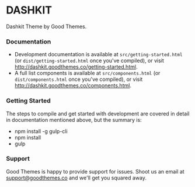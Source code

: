 # DASHKIT #

Dashkit Theme by Good Themes.

### Documentation ###

* Development documentation is available at `src/getting-started.html` (or `dist/getting-started.html` once you've compiled), or visit http://dashkit.goodthemes.co/getting-started.html.
* A full list components is available at `src/components.html` (or `dist/components.html` once you've compiled), or visit http://dashkit.goodthemes.co/components.html.

### Getting Started ###

The steps to compile and get started with development are covered in detail in documentation mentioned above, but the summary is:

- npm install -g gulp-cli
- npm install
- gulp

### Support ###

Good Themes is happy to provide support for issues. Shoot us an email at support@goodthemes.co and we'll get you squared away.